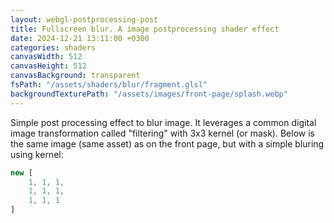 ```yaml
---
layout: webgl-postprocessing-post
title: Fullscreen blur. A image postprocessing shader effect
date: 2024-12-21 13:11:00 +0300
categories: shaders
canvasWidth: 512
canvasHeight: 512
canvasBackground: transparent
fsPath: "/assets/shaders/blur/fragment.glsl"
backgroundTexturePath: "/assets/images/front-page/splash.webp"
---
```


Simple post processing effect to blur image. It leverages a common digital image transformation called "filtering" with 3x3 kernel (or mask). Below is the same image (same asset) as on the front page, but with a simple bluring using kernel:
```javascript
new [
    1, 1, 1,
    1, 1, 1,
    1, 1, 1
]
```